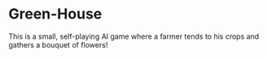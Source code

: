 # Green-House
This is a small, self-playing AI game where a farmer tends to his crops and gathers a bouquet of flowers!
